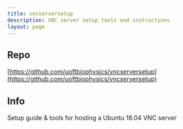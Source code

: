 ```yaml
---
title: vncserversetup
description: VNC server setup tools and instructions
layout: page
---
```


## Repo
[https://github.com/uoftbiophysics/vncserversetup](https://github.com/uoftbiophysics/vncserversetup)

## Info
Setup guide & tools for hosting a Ubuntu 18.04 VNC server
